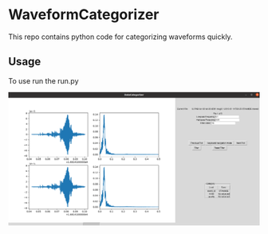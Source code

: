 # WaveformCategorizer
This repo contains python code for categorizing waveforms quickly.

## Usage
To use run the run.py

<picture>
 <img src="example_usage.png">
</picture>
